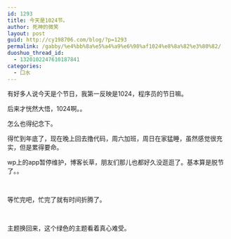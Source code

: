 ```yaml
---
id: 1293
title: 今天是1024节。
author: 死神的微笑
layout: post
guid: http://cy198706.com/blog/?p=1293
permalink: /gabby/%e4%bb%8a%e5%a4%a9%e6%98%af1024%e8%8a%82%e3%80%82/
duoshuo_thread_id:
  - 1320102247610187841
categories:
  - 口水
---
```

有好多人说今天是个节日，我第一反映是1024，程序员的节日嘛。

后来才恍然大悟，1024啊。。

怎么也得纪念下。

得忙到年底了，现在晚上回去撸代码，周六加班，周日在家猛睡，虽然感觉很充实，但是累得要命。

wp上的app暂停维护，博客长草，朋友们那儿也都好久没逛逛了。基本算是脱节了。。

&nbsp;

等忙完吧，忙完了就有时间折腾了。

&nbsp;

主题换回来，这个绿色的主题看着真心难受。